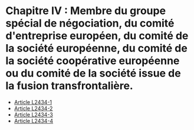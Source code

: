 # Chapitre IV : Membre du groupe spécial de négociation, du comité d'entreprise européen, du comité de la société européenne, du comité de la société coopérative européenne ou du comité de la société issue de la fusion transfrontalière.

* [Article L2434-1](./LEGIARTI000006902367.md)
* [Article L2434-2](./LEGIARTI000019121614.md)
* [Article L2434-3](./LEGIARTI000019121612.md)
* [Article L2434-4](./LEGIARTI000019121610.md)
